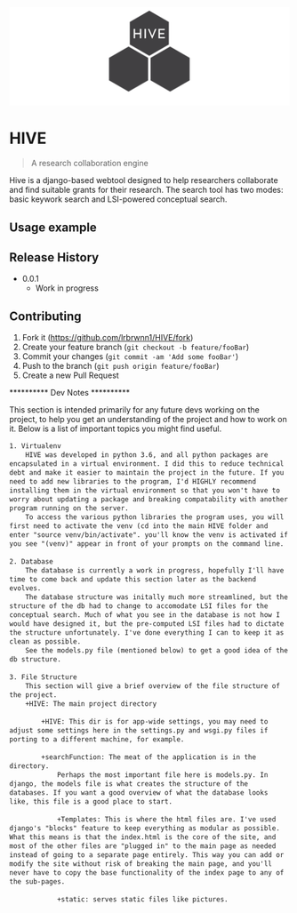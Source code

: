 ![](header.png)
# HIVE
> A research collaboration engine

Hive is a django-based webtool designed to help researchers collaborate and find suitable grants for their research. The search tool has two modes: basic keywork search and LSI-powered conceptual search. 



## Usage example

## Release History
* 0.0.1
    * Work in progress



## Contributing

1. Fork it (<https://github.com/lrbrwnn1/HIVE/fork>)
2. Create your feature branch (`git checkout -b feature/fooBar`)
3. Commit your changes (`git commit -am 'Add some fooBar'`)
4. Push to the branch (`git push origin feature/fooBar`)
5. Create a new Pull Request

<!-- Markdown link & img dfn's -->
[npm-image]: https://img.shields.io/npm/v/datadog-metrics.svg?style=flat-square
[npm-url]: https://npmjs.org/package/datadog-metrics
[npm-downloads]: https://img.shields.io/npm/dm/datadog-metrics.svg?style=flat-square
[travis-image]: https://img.shields.io/travis/dbader/node-datadog-metrics/master.svg?style=flat-square
[travis-url]: https://travis-ci.org/dbader/node-datadog-metrics
[wiki]: https://github.com/yourname/yourproject/wiki

********** Dev Notes **********

This section is intended primarily for any future devs working on the project, to help you get an understanding of the project and how to work on it. Below is a list of important topics you might find useful. 

	1. Virtualenv
		HIVE was developed in python 3.6, and all python packages are encapsulated in a virtual environment. I did this to reduce technical debt and make it easier to maintain the project in the future. If you need to add new libraries to the program, I'd HIGHLY recommend installing them in the virtual environment so that you won't have to worry about updating a package and breaking compatability with another program running on the server.
		To access the various python libraries the program uses, you will first need to activate the venv (cd into the main HIVE folder and enter "source venv/bin/activate". you'll know the venv is activated if you see "(venv)" appear in front of your prompts on the command line. 
	
	2. Database
		The database is currently a work in progress, hopefully I'll have time to come back and update this section later as the backend evolves.
		The database structure was initally much more streamlined, but the structure of the db had to change to accomodate LSI files for the conceptual search. Much of what you see in the database is not how I would have designed it, but the pre-computed LSI files had to dictate the structure unfortunately. I've done everything I can to keep it as clean as possible.  
		See the models.py file (mentioned below) to get a good idea of the db structure.
		
	3. File Structure
		This section will give a brief overview of the file structure of the project.
		+HIVE: The main project directory
		
			+HIVE: This dir is for app-wide settings, you may need to adjust some settings here in the settings.py and wsgi.py files if porting to a different machine, for example.
			
			+searchFunction: The meat of the application is in the directory.
				Perhaps the most important file here is models.py. In django, the models file is what creates the structure of the databases. If you want a good overview of what the database looks like, this file is a good place to start.
				
				+Templates: This is where the html files are. I've used django's "blocks" feature to keep everything as modular as possible. What this means is that the index.html is the core of the site, and most of the other files are "plugged in" to the main page as needed instead of going to a separate page entirely. This way you can add or modify the site without risk of breaking the main page, and you'll never have to copy the base functionality of the index page to any of the sub-pages.
				
				+static: serves static files like pictures.
				
				
			
			

